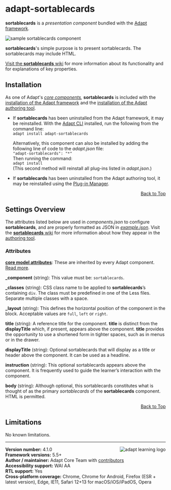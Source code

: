 # adapt-sortablecards  

**sortablecards** is a *presentation component* bundled with the [Adapt framework](https://github.com/adaptlearning/adapt_framework).  

<img src="https://github.com/adaptlearning/documentation/blob/master/04_wiki_assets/plug-ins/images/sortablecards01.png" alt="sample sortablecards component">

**sortablecards**'s simple purpose is to present sortablecards. The sortablecards may include HTML.

[Visit the **sortablecards** wiki](https://github.com/adaptlearning/adapt-sortablecards/wiki) for more information about its functionality and for explanations of key properties. 

## Installation

As one of Adapt's *[core components](https://github.com/adaptlearning/adapt_framework/wiki/Core-Plug-ins-in-the-Adapt-Learning-Framework#components),* **sortablecards** is included with the [installation of the Adapt framework](https://github.com/adaptlearning/adapt_framework/wiki/Manual-installation-of-the-Adapt-framework#installation) and the [installation of the Adapt authoring tool](https://github.com/adaptlearning/adapt_authoring/wiki/Installing-Adapt-Origin).

* If **sortablecards** has been uninstalled from the Adapt framework, it may be reinstalled.
With the [Adapt CLI](https://github.com/adaptlearning/adapt-cli) installed, run the following from the command line:  
`adapt install adapt-sortablecards`

    Alternatively, this component can also be installed by adding the following line of code to the *adapt.json* file:  
    `"adapt-sortablecards": "*"`  
    Then running the command:  
    `adapt install`  
    (This second method will reinstall all plug-ins listed in *adapt.json*.)  

* If **sortablecards** has been uninstalled from the Adapt authoring tool, it may be reinstalled using the [Plug-in Manager](https://github.com/adaptlearning/adapt_authoring/wiki/Plugin-Manager).  
<div float align=right><a href="#top">Back to Top</a></div>

## Settings Overview

The attributes listed below are used in *components.json* to configure **sortablecards**, and are properly formatted as JSON in [*example.json*](https://github.com/adaptlearning/adapt-sortablecards/blob/master/example.json). Visit the [**sortablecards** wiki](https://github.com/adaptlearning/adapt-sortablecards/wiki) for more information about how they appear in the [authoring tool](https://github.com/adaptlearning/adapt_authoring/wiki). 

### Attributes

[**core model attributes**](https://github.com/adaptlearning/adapt_framework/wiki/Core-model-attributes): These are inherited by every Adapt component. [Read more](https://github.com/adaptlearning/adapt_framework/wiki/Core-model-attributes).

**\_component** (string): This value must be: `sortablecards`.

**\_classes** (string): CSS class name to be applied to **sortablecards**’s containing `div`. The class must be predefined in one of the Less files. Separate multiple classes with a space.

**\_layout** (string): This defines the horizontal position of the component in the block. Acceptable values are `full`, `left` or `right`.  

**title** (string): A reference title for the component. **title** is distinct from the **displayTitle** which, if present, appears above the component. **title** provides the opportunity to use a shortened form in tighter spaces, such as in menus or in the drawer.  

**displayTitle** (string): Optional sortablecards that will display as a title or header above the component. It can be used as a headline.   

**instruction** (string): This optional sortablecards appears above the component. It is frequently used to
guide the learner’s interaction with the component.

**body** (string): Although optional, this sortablecards constitutes what is thought of as the primary *sortablecards* of the **sortablecards** component. HTML is permitted.  

<div float align=right><a href="#top">Back to Top</a></div>

## Limitations

No known limitations.

----------------------------
**Version number:**  4.1.0   <a href="https://community.adaptlearning.org/" target="_blank"><img src="https://github.com/adaptlearning/documentation/blob/master/04_wiki_assets/plug-ins/images/adapt-logo-mrgn-lft.jpg" alt="adapt learning logo" align="right"></a>  
**Framework versions:** 5.5+  
**Author / maintainer:** Adapt Core Team with [contributors](https://github.com/adaptlearning/adapt-sortablecards/graphs/contributors)  
**Accessibility support:** WAI AA  
**RTL support:** Yes  
**Cross-platform coverage:** Chrome, Chrome for Android, Firefox (ESR + latest version), Edge, IE11, Safari 12+13 for macOS/iOS/iPadOS, Opera  
